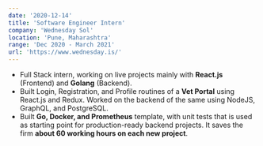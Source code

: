 ```yaml
---
date: '2020-12-14'
title: 'Software Engineer Intern'
company: 'Wednesday Sol'
location: 'Pune, Maharashtra'
range: 'Dec 2020 - March 2021'
url: 'https://www.wednesday.is/'
---
```


- Full Stack intern, working on live projects mainly with **React.js** (Frontend) and **Golang** (Backend).
- Built Login, Registration, and Profile routines of a **Vet Portal** using React.js and Redux. Worked on the backend of the same using NodeJS, GraphQL, and PostgreSQL.
- Built **Go, Docker, and Prometheus** template, with unit tests that is used as starting point for production-ready backend projects. It saves the firm **about 60 working hours on each new project**.
